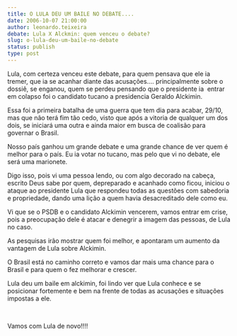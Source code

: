 ```yaml
---
title: O LULA DEU UM BAILE NO DEBATE....
date: 2006-10-07 21:00:00
author: leonardo.teixeira
debate: Lula X Alckmin: quem venceu o debate?
slug: o-lula-deu-um-baile-no-debate
status: publish 
type: post
---
```


Lula, com certeza venceu este debate, para quem pensava que ele ia tremer, que ia se acanhar diante das acusações.... principalmente sobre o dossiê, se enganou, quem se perdeu pensando que o presidente ia  entrar em colapso foi o candidato tucano a presidencia Geraldo Alckimin.


Essa foi a primeira batalha de uma guerra que tem dia para acabar, 29/10, mas que não terá fim tão cedo, visto que após a vitoria de qualquer um dos dois, se iniciará uma outra e ainda maior em busca de coalisão para governar o Brasil.


Nosso país ganhou um grande debate e uma grande chance de ver quem é melhor para o país. Eu ia votar no tucano, mas pelo que vi no debate, ele será uma marionete.


Digo isso, pois vi uma pessoa lendo, ou com algo decorado na cabeça, escrito Deus sabe por quem, depreparado e acanhado como ficou, iniciou o ataque ao presidente Lula que respondeu todas as questões com sabedoria e propriedade, dando uma lição a quem havia desacreditado dele como eu.


Vi que se o PSDB e o candidato Alckimin vencerem, vamos entrar em crise, pois a preocupação dele é atacar e denegrir a imagem das pessoas, de Lula no caso.


As pesquisas irão mostrar quem foi melhor, e apontaram um aumento da vantagem de Lula sobre Alckimin.


O Brasil está no caminho correto e vamos dar mais uma chance para o Brasil e para quem o fez melhorar e crescer.


Lula deu um baile em alckimin, foi lindo ver que Lula conhece e se posicionar fortemente e bem na frente de todas as acusações e situações impostas a ele.


 


Vamos com Lula de novo!!!!


 


